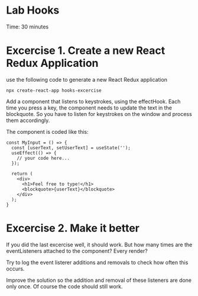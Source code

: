 # Lab Hooks
Time: 30 minutes

# Excercise 1. Create a new React Redux Application
use the following code to generate a new React Redux application
```
npx create-react-app hooks-excercise
```

Add a component that listens to keystrokes, using the effectHook. 
Each time you press a key, the component needs to update the text in the blockquote.
So you have to listen for keystrokes on the window and process them accordingly.

The component is coded like this:
```
const MyInput = () => {
  const [userText, setUserText] = useState('');
  useEffect(() => {
    // your code here...
  });

  return (
    <div>
      <h1>Feel free to type!</h1>
      <blockquote>{userText}</blockquote>
    </div>
  );
}
```

# Excercise 2. Make it better
If you did the last excercise well, it should work. But how many times are the eventListeners
attached to the component? Every render?

Try to log the event listerer additions and removals to check how often this occurs.

Improve the solution so the addition and removal of these listeners are done only once.
Of course the code should still work.





